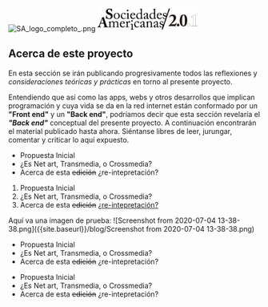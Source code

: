 ![SA_logo_completo_.png]({{site.baseurl}}/blog/SA_logo_completo_.png)
<img src="/blog/SA_logo_completo_.png" width="200">

## Acerca de este proyecto

En esta sección se irán publicando progresivamente todos las reflexiones y _consideraciones teóricas y prácticas_ en torno al presente proyecto.  
  
  Entendiendo que así como las apps, webs y otros desarrollos que implican programación y cuya vida se da en la red internet están conformado por un **"Front end"** y un **"Back end"**, podríamos decir que esta sección revelaría el _**"Back end"**_ conceptual del presente proyecto. A continuación encontrarán el material publicado hasta ahora. Siéntanse libres de leer, jurungar, comentar y criticar lo aquí expuesto.
  
- Propuesta Inicial
- ¿Es Net art, Transmedia, o Crossmedia?
- Acerca de esta ~~edición~~ ¿re-intepretación?

1. Propuesta Inicial
1. ¿Es Net art, Transmedia, o Crossmedia?
1. Acerca de esta ~~edición~~ [¿re-intepretación?](https://www.sociedadesamericanas.gq "Web central")

Aquí va una imagen de prueba:
![Screenshot from 2020-07-04 13-38-38.png]({{site.baseurl}}/blog/Screenshot from 2020-07-04 13-38-38.png)


* Propuesta Inicial
* ¿Es Net art, Transmedia, o Crossmedia?
* Acerca de esta ~~edición~~ ¿re-intepretación?

+ Propuesta Inicial
+ ¿Es Net art, Transmedia, o Crossmedia?
+ Acerca de esta ~~edición~~ ¿re-intepretación?
